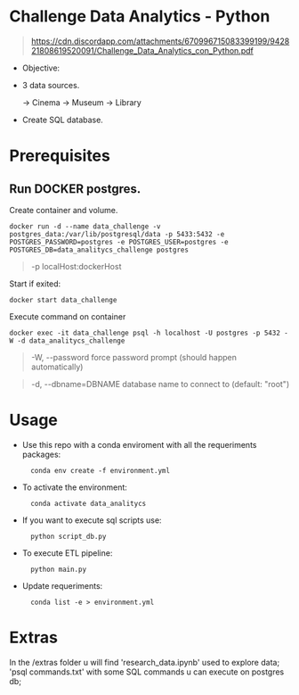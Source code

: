 # Challenge Data Analytics - Python 
> https://cdn.discordapp.com/attachments/670996715083399199/942821808619520091/Challenge_Data_Analytics_con_Python.pdf

- Objective:

* 3 data sources.

    -> Cinema
    -> Museum
    -> Library

* Create SQL database.


# Prerequisites 


## Run DOCKER postgres.

Create container and volume.

    docker run -d --name data_challenge -v postgres_data:/var/lib/postgresql/data -p 5433:5432 -e POSTGRES_PASSWORD=postgres -e POSTGRES_USER=postgres -e POSTGRES_DB=data_analitycs_challenge postgres

>-p localHost:dockerHost

Start if exited:

    docker start data_challenge

Execute command on container

    docker exec -it data_challenge psql -h localhost -U postgres -p 5432 -W -d data_analitycs_challenge

> -W, --password           force password prompt (should happen automatically)

> -d, --dbname=DBNAME      database name to connect to (default: "root")


# Usage

* Use this repo with a conda enviroment with all the requeriments packages:

        conda env create -f environment.yml
    
* To activate the environment:
    
        conda activate data_analitycs

* If you want to execute sql scripts use:

        python script_db.py
    
* To execute ETL pipeline:

        python main.py
    
    
* Update requeriments:

        conda list -e > environment.yml


# Extras

In the /extras folder u will find 'research_data.ipynb' used to explore data; 'psql commands.txt' with some SQL commands u can execute on postgres db;
